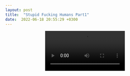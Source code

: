 ```yaml
---
layout: post
title:  "Stupid Fucking Humans Part1"
date:  2022-06-18 20:55:29 +0300
---
```


<video style = "margin: auto auto; display: block;  width: 50%; height: auto;" controls autoplay>
  <source style = "margin: auto auto; display: block;  width: 50%; height: auto;" src="/bojkos-thoughts/assets/images/stupid_momo.mp4" type="video/mp4">
</video>

